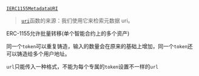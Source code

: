 [`IERC1155MetadataURI`](https://docs.openzeppelin.com/contracts/4.x/api/token/erc1155#IERC1155MetadataURI)
> [`uri`](https://docs.openzeppelin.com/contracts/4.x/api/token/erc1155#IERC1155MetadataURI-uri-uint256-)函数的来源：我们使用它来检索元数据 uri。


ERC-1155允许批量转移(单个智能合约上的多个资产)

同一个`token`可以重复铸造，输入的数量会在原来的基础上增加，同一个`token`还可以铸造给多个用户地址。

`url`只能传入一种格式，不能为每个专属的`token`设置不一样的`url`